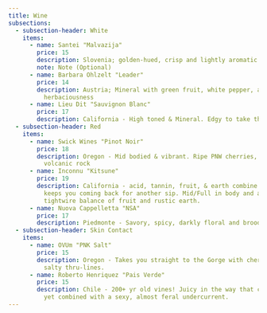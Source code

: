 ```yaml
---
title: Wine
subsections:
  - subsection-header: White
    items:
      - name: Santei "Malvazija"
        price: 15
        description: Slovenia; golden-hued, crisp and lightly aromatic
        note: Note (Optional)
      - name: Barbara Ohlzelt "Leader"
        price: 14
        description: Austria; Mineral with green fruit, white pepper, and a light
          herbaciousness
      - name: Lieu Dit "Sauvignon Blanc"
        price: 17
        description: California - High toned & Mineral. Edgy to take the edge off.
  - subsection-header: Red
    items:
      - name: Swick Wines "Pinot Noir"
        price: 18
        description: Oregon - Mid bodied & vibrant. Ripe PNW cherries, black pepper &
          volcanic rock
      - name: Inconnu "Kitsune"
        price: 19
        description: California - acid, tannin, fruit, & earth combine in a wine that
          keeps you coming back for another sip. Mid/Full in body and a
          tightwire balance of fruit and rustic earth.
      - name: Nuova Cappelletta "NSA"
        price: 17
        description: Piedmonte - Savory, spicy, darkly floral and brooding.
  - subsection-header: Skin Contact
    items:
      - name: OVUm "PNK Salt"
        price: 15
        description: Oregon - Takes you straight to the Gorge with cherry orchards and
          salty thru-lines.
      - name: Roberto Henriquez "Pais Verde"
        price: 15
        description: Chile - 200+ yr old vines! Juicy in the way that cranberries are,
          yet combined with a sexy, almost feral undercurrent.
---
```

